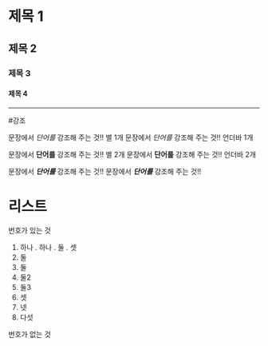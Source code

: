 # 제목 1





## 제목 2







### 제목 3







#### 제목 4
___
#강조

문장에서 *단어를* 강조해 주는 것!! 별 1개
문장에서 _단어를_ 강조해 주는 것!! 언더바 1개


문장에서 **단어를** 강조해 주는 것!! 별 2개
문장에서 __단어를__ 강조해 주는 것!! 언더바 2개

문장에서 ***단어를*** 강조해 주는 것!!
문장에서 ___단어를___ 강조해 주는 것!!

# 리스트
번호가 있는 것 
1. 하나
    . 하나
    . 둘
    . 셋
2. 둘
  1. 둘
  1. 둘2
  1. 둘3
3. 셋
4. 넷
5. 다섯





번호가 없는 것

